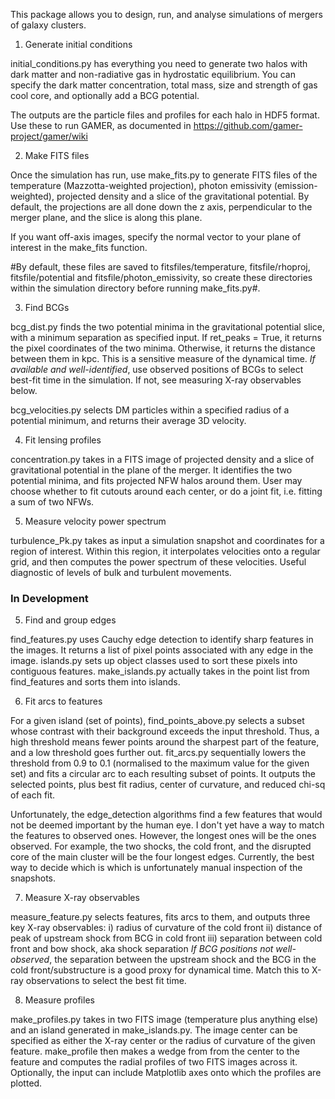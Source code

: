 This package allows you to design, run, and analyse simulations of mergers of galaxy clusters.

1. Generate initial conditions

initial_conditions.py has everything you need to generate two halos with dark matter and non-radiative gas in hydrostatic equilibrium. You can specify the dark matter concentration, total mass, size and strength of gas cool core, and optionally add a BCG potential. 

The outputs are the particle files and profiles for each halo in HDF5 format. Use these to run GAMER, as documented in https://github.com/gamer-project/gamer/wiki

2. Make FITS files

Once the simulation has run, use make_fits.py to generate FITS files of the temperature (Mazzotta-weighted projection), photon emissivity (emission-weighted), projected density and a slice of the gravitational potential. By default, the projections are all done down the z axis, perpendicular to the merger plane, and the slice is along this plane. 

If you want off-axis images, specify the normal vector to your plane of interest in the make_fits function. 

#By default, these files are saved to fitsfiles/temperature, fitsfile/rhoproj, fitsfile/potential and fitsfile/photon_emissivity, so create these directories within the simulation directory before running make_fits.py#.

3. Find BCGs

bcg_dist.py finds the two potential minima in the gravitational potential slice, with a minimum separation as specified input. If ret_peaks = True, it returns the pixel coordinates of the two minima. Otherwise, it returns the distance between them in kpc. This is a sensitive measure of the dynamical time. 
*If available and well-identified*, use observed positions of BCGs to select best-fit time in the simulation. If not, see measuring X-ray observables below.

bcg_velocities.py selects DM particles within a specified radius of a potential minimum, and returns their average 3D velocity. 

4. Fit lensing profiles

concentration.py takes in a FITS image of projected density and a slice of gravitational potential in the plane of the merger. It identifies the two potential minima, and fits projected NFW halos around them. User may choose whether to fit cutouts around each center, or do a joint fit, i.e. fitting a sum of two NFWs. 

5. Measure velocity power spectrum

turbulence_Pk.py takes as input a simulation snapshot and coordinates for a region of interest. Within this region, it interpolates velocities onto a regular grid, and then computes the power spectrum of these velocities. Useful diagnostic of levels of bulk and turbulent movements.

### In Development ###

5. Find and group edges

find_features.py uses Cauchy edge detection to identify sharp features in the images. It returns a list of pixel points associated with any edge in the image.
islands.py sets up object classes used to sort these pixels into contiguous features.
make_islands.py actually takes in the point list from find_features and sorts them into islands.

6. Fit arcs to features

For a given island (set of points), find_points_above.py selects a subset whose contrast with their background exceeds the input threshold. Thus, a high threshold means fewer points around the sharpest part of the feature, and a low threshold goes further out. 
fit_arcs.py sequentially lowers the threshold from 0.9 to 0.1 (normalised to the maximum value for the given set) and fits a circular arc to each resulting subset of points. It outputs the selected points, plus best fit radius, center of curvature, and reduced chi-sq of each fit. 

Unfortunately, the edge_detection algorithms find a few features that would not be deemed important by the human eye. I don't yet have a way to match the features to observed ones. However, the longest ones will be the ones observed. For example, the two shocks, the cold front, and the disrupted core of the main cluster will be the four longest edges. Currently, the best way to decide which is which is unfortunately manual inspection of the snapshots.

7. Measure X-ray observables

measure_feature.py selects features, fits arcs to them, and outputs three key X-ray observables:
i) radius of curvature of the cold front
ii) distance of peak of upstream shock from BCG in cold front
iii) separation between cold front and bow shock, aka shock separation
*If BCG positions not well-observed*, the separation between the upstream shock and the BCG in the cold front/substructure is a good proxy for dynamical time. Match this to X-ray observations to select the best fit time. 


8. Measure profiles

make_profiles.py takes in two FITS image (temperature plus anything else) and an island generated in make_islands.py. The image center can be specified as either the X-ray center or the radius of curvature of the given feature. make_profile then makes a wedge from from the center to the feature and computes the radial profiles of two FITS images across it. Optionally, the input can include Matplotlib axes onto which the profiles are plotted.

